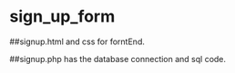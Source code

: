 # sign_up_form


##signup.html and css for forntEnd.

##signup.php has the database connection and sql code.
